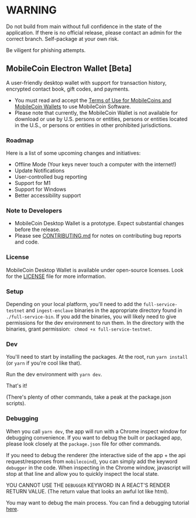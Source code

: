 # WARNING

Do not build from main without full confidence in the state of the application. If there is no official release, please contact an admin for the correct branch. Self-package at your own risk.

Be viligent for phishing attempts.


## MobileCoin Electron Wallet [Beta]

A user-friendly desktop wallet with support for transaction history, encrypted contact book, gift codes, and payments.

- You must read and accept the [Terms of Use for MobileCoins and MobileCoin Wallets](./TERMS-OF-USE.md) to use MobileCoin Software.
- Please note that currently, the MobileCoin Wallet is not available for download or use by U.S. persons or entities, persons or entities located in the U.S., or persons or entities in other prohibited jurisdictions.

### Roadmap

Here is a list of some upcoming changes and initiatives:

- Offline Mode (Your keys never touch a computer with the internet!)
- Update Notifications
- User-controlled bug reporting
- Support for M1
- Support for Windows
- Better accessibility support


### Note to Developers

- MobileCoin Desktop Wallet is a prototype. Expect substantial changes before the release.
- Please see [CONTRIBUTING.md](./CONTRIBUTING.md) for notes on contributing bug reports and code.

### License

MobileCoin Desktop Wallet is available under open-source licenses. Look for the [LICENSE](./LICENSE) file for more information.

### Setup

Depending on your local platform, you'll need to add the `full-service-testnet` and `ingest-enclave` binaries in the appropriate directory found in `./full-service-bin`. If you add the binaries, you will likely need to give permissions for the dev environment to run them. In the directory with the binaries, grant permission: ` chmod +x full-service-testnet`.

### Dev

You'll need to start by installing the packages. At the root, run `yarn install` (or `yarn` if you're cool like that).

Run the dev environment with `yarn dev`.

That's it!

(There's plenty of other commands, take a peak at the package.json scripts).

### Debugging

When you call `yarn dev`, the app will run with a Chrome inspect window for debugging convenience. If you want to debug the built or packaged app, please look closely at the `package.json` file for other commands.

If you need to debug the renderer (the interactive side of the app + the api request/responses from `mobilecoind`), you can simply add the keyword `debugger` in the code. When inspecting in the Chrome window, javascript will stop at that line and allow you to quickly inspect the local state.

YOU CANNOT USE THE `DEBUGGER` KEYWORD IN A REACT'S RENDER RETURN VALUE. (The return value that looks an awful lot like html).

You may want to debug the main process. You can find a debugging tutorial [here](https://www.electronjs.org/docs/tutorial/debugging-main-process).
